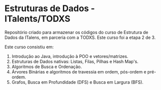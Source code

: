 # Estruturas de Dados - ITalents/TODXS
Repositório criado para armazenar os códigos do curso de Estrutura de Dados da ITalens, em parceria com a TODXS.
Este curso foi a etapa 2 de 3.

Este curso consistiu em:
1. Introdução ao Java, introdução à POO e vetores/matrizes.
2. Estruturas de Dados nativas: Listas, Filas, Pilhas e Hash Map's.
3. Algoritmos de Busca e Ordenação.
3. Árvores Binárias e algoritmos de travessia em ordem, pós-ordem e pré-ordem.
4. Grafos, Busca em Profundidade (DFS) e Busca em Largura (BFS).
